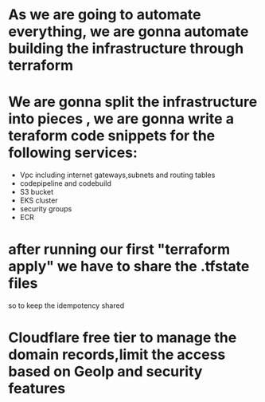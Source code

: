 # As we are going to automate everything, we are gonna automate building the infrastructure through terraform

# We are gonna split the infrastructure into pieces , we are gonna write a teraform code snippets for the following services:
  * Vpc including internet gateways,subnets and routing tables
  * codepipeline and codebuild
  * S3 bucket
  * EKS cluster
  * security groups
  * ECR

# after running our first "terraform apply" we have to share the .tfstate files
 so to keep the idempotency shared
# Cloudflare free tier to manage the domain records,limit the access based on GeoIp and security features
